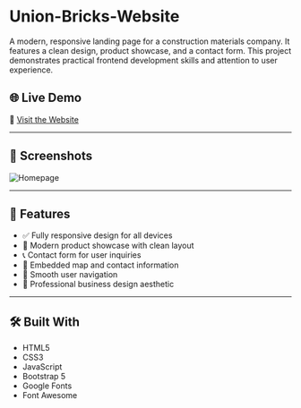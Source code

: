# Union-Bricks-Website

A modern, responsive landing page for a construction materials company. It features a clean design, product showcase, and a contact form. This project demonstrates practical frontend development skills and attention to user experience.

## 🌐 Live Demo

🔗 [Visit the Website](https://union-bricks.com/)

---

## 📸 Screenshots

![Homepage](./Home.png) 

---

## 🚀 Features

- ✅ Fully responsive design for all devices
- 🧱 Modern product showcase with clean layout
- 📞 Contact form for user inquiries
- 📍 Embedded map and contact information
- 🧭 Smooth user navigation
- 💼 Professional business design aesthetic

---

## 🛠️ Built With

- HTML5
- CSS3
- JavaScript
- Bootstrap 5 
- Google Fonts 
- Font Awesome 
